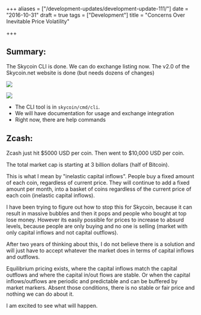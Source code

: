+++
aliases = ["/development-updates/development-update-111/"]
date = "2016-10-31"
draft = true
tags = ["Development"]
title = "Concerns Over Inevitable Price Volatility"

+++
## Summary:
The Skycoin CLI is done. We can do exchange listing now.
The v2.0 of the Skycoin.net website is done (but needs dozens of changes)

![](/img/dev-update-111-1.png)

![](/img/dev-update-111-2.png)

- The CLI tool is in `skycoin/cmd/cli`.
- We will have documentation for usage and exchange integration
- Right now, there are help commands

## Zcash:

Zcash just hit $5000 USD per coin. Then went to $10,000 USD per coin.

The total market cap is starting at 3 billion dollars (half of Bitcoin).

This is what I mean by "inelastic capital inflows". People buy a fixed amount of each coin, regardless of current price. They will continue to add a fixed amount per month, into a basket of coins regardless of the current price of each coin (inelastic capital inflows).

I have been trying to figure out how to stop this for Skycoin, because it can result in massive bubbles and then it pops and people who bought at top lose money. However its easily possible for prices to increase to absurd levels, because people are only buying and no one is selling (market with only capital inflows and not capital outflows).

After two years of thinking about this, I do not believe there is a solution and will just have to accept whatever the market does in terms of capital inflows and outflows.

Equilibrium pricing exists, where the capital inflows match the capital outflows and where the capital in/out flows are stable. Or when the capital inflows/outflows are periodic and predictable and can be buffered by market markers. Absent those conditions, there is no stable or fair price and nothing we can do about it.

I am excited to see what will happen.